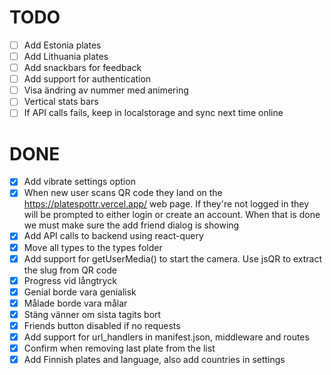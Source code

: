 # TODO

- [ ] Add Estonia plates
- [ ] Add Lithuania plates
- [ ] Add snackbars for feedback
- [ ] Add support for authentication
- [ ] Visa ändring av nummer med animering
- [ ] Vertical stats bars
- [ ] If API calls fails, keep in localstorage and sync next time online

# DONE

- [x] Add vibrate settings option
- [x] When new user scans QR code they land on the https://platespottr.vercel.app/ web page. If they're not logged in they will be prompted to either login or create an account. When that is done we must make sure the add friend dialog is showing
- [x] Add API calls to backend using react-query
- [x] Move all types to the types folder
- [x] Add support for getUserMedia() to start the camera. Use jsQR to extract the slug from QR code
- [x] Progress vid långtryck
- [x] Genial borde vara genialisk
- [x] Målade borde vara målar
- [x] Stäng vänner om sista tagits bort
- [x] Friends button disabled if no requests
- [x] Add support for url_handlers in manifest.json, middleware and routes
- [x] Confirm when removing last plate from the list
- [x] Add Finnish plates and language, also add countries in settings
